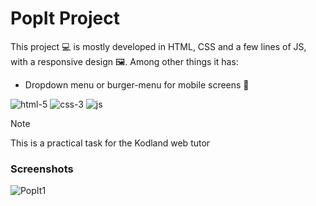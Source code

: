 # PopIt Project

This project :computer: is mostly developed in HTML, CSS and a few lines of JS, with a responsive design 🖼️. Among other things it has: 

* Dropdown menu or burger-menu for mobile screens :iphone:

![html-5](https://github.com/user-attachments/assets/481d6202-1dfd-4468-8348-a28ad9e2d65b)  ![css-3](https://github.com/user-attachments/assets/330961a1-8468-4c1d-bb9c-2dddb95ac385)  ![js](https://github.com/user-attachments/assets/1daed0c5-d842-4b78-8f67-45f9898ba59d)

> [!NOTE]
> This is a practical task for the Kodland web tutor

### Screenshots

![PopIt1](https://github.com/user-attachments/assets/0e212012-4cc4-475e-8a9d-c59fef4ccc0c)

